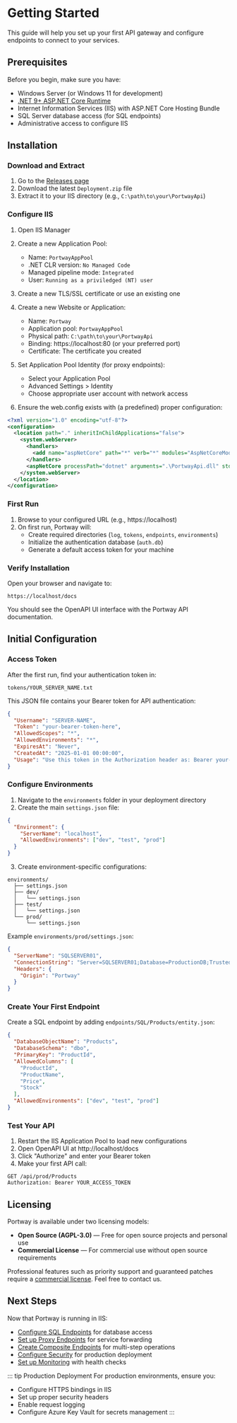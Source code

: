 # Getting Started

This guide will help you set up your first API gateway and configure endpoints to connect to your services.

## Prerequisites

Before you begin, make sure you have:

- Windows Server (or Windows 11 for development)
- [.NET 9+ ASP.NET Core Runtime](https://dotnet.microsoft.com/en-us/download/dotnet/9.0)
- Internet Information Services (IIS) with ASP.NET Core Hosting Bundle
- SQL Server database access (for SQL endpoints)
- Administrative access to configure IIS

## Installation

### Download and Extract

1. Go to the [Releases page](https://github.com/melosso/portwayapi/releases/)
2. Download the latest `Deployment.zip` file
3. Extract it to your IIS directory (e.g., `C:\path\to\your\PortwayApi`)

### Configure IIS

1. Open IIS Manager
2. Create a new Application Pool:
   - Name: `PortwayAppPool`
   - .NET CLR version: `No Managed Code`
   - Managed pipeline mode: `Integrated`
   - User: `Running as a priviledged (NT) user`
3. Create a new TLS/SSL certificate or use an existing one
4. Create a new Website or Application:
   - Name: `Portway`
   - Application pool: `PortwayAppPool`
   - Physical path: `C:\path\to\your\PortwayApi`
   - Binding: https://localhost:80 (or your preferred port)
   - Certificate: The certificate you created
6. Set Application Pool Identity (for proxy endpoints):
   - Select your Application Pool
   - Advanced Settings > Identity
   - Choose appropriate user account with network access

6. Ensure the web.config exists with (a predefined) proper configuration:

```xml
<?xml version="1.0" encoding="utf-8"?>
<configuration>
  <location path="." inheritInChildApplications="false">
    <system.webServer>
      <handlers>
        <add name="aspNetCore" path="*" verb="*" modules="AspNetCoreModuleV2" resourceType="Unspecified" />
      </handlers>
      <aspNetCore processPath="dotnet" arguments=".\PortwayApi.dll" stdoutLogEnabled="false" stdoutLogFile=".\logs\stdout" hostingModel="inprocess" />
    </system.webServer>
  </location>
</configuration>
```

### First Run

1. Browse to your configured URL (e.g., https://localhost)
2. On first run, Portway will:
   - Create required directories (`log`, `tokens`, `endpoints`, `environments`)
   - Initialize the authentication database (`auth.db`)
   - Generate a default access token for your machine

### Verify Installation

Open your browser and navigate to:
```
https://localhost/docs
```

You should see the OpenAPI UI interface with the Portway API documentation.

## Initial Configuration

### Access Token

After the first run, find your authentication token in:
```
tokens/YOUR_SERVER_NAME.txt
```

This JSON file contains your Bearer token for API authentication:

```json
{
  "Username": "SERVER-NAME",
  "Token": "your-bearer-token-here",
  "AllowedScopes": "*",
  "AllowedEnvironments": "*",
  "ExpiresAt": "Never",
  "CreatedAt": "2025-01-01 00:00:00",
  "Usage": "Use this token in the Authorization header as: Bearer your-bearer-token-here"
}
```

### Configure Environments

1. Navigate to the `environments` folder in your deployment directory
2. Create the main `settings.json` file:

```json
{
  "Environment": {
    "ServerName": "localhost",
    "AllowedEnvironments": ["dev", "test", "prod"]
  }
}
```

3. Create environment-specific configurations:

```
environments/
  ├── settings.json
  ├── dev/
  │   └── settings.json
  ├── test/
  │   └── settings.json
  └── prod/
      └── settings.json
```

Example `environments/prod/settings.json`:

```json
{
  "ServerName": "SQLSERVER01",
  "ConnectionString": "Server=SQLSERVER01;Database=ProductionDB;Trusted_Connection=True;TrustServerCertificate=true;",
  "Headers": {
    "Origin": "Portway"
  }
}
```

### Create Your First Endpoint

Create a SQL endpoint by adding `endpoints/SQL/Products/entity.json`:

```json
{
  "DatabaseObjectName": "Products",
  "DatabaseSchema": "dbo",
  "PrimaryKey": "ProductId",
  "AllowedColumns": [
    "ProductId",
    "ProductName",
    "Price",
    "Stock"
  ],
  "AllowedEnvironments": ["dev", "test", "prod"]
}
```

### Test Your API

1. Restart the IIS Application Pool to load new configurations
2. Open OpenAPI UI at http://localhost/docs
3. Click "Authorize" and enter your Bearer token
4. Make your first API call:

```http
GET /api/prod/Products
Authorization: Bearer YOUR_ACCESS_TOKEN
```

## Licensing

Portway is available under two licensing models:

* **Open Source (AGPL-3.0)** — Free for open source projects and personal use
* **Commercial License** — For commercial use without open source requirements

Professional features such as priority support and guaranteed patches require a [commercial license](https://melosso.com/licensing/portway). Feel free to contact us.

## Next Steps

Now that Portway is running in IIS:

- [Configure SQL Endpoints](./endpoints-sql) for database access
- [Set up Proxy Endpoints](./endpoints-proxy) for service forwarding
- [Create Composite Endpoints](./endpoints-composite) for multi-step operations
- [Configure Security](./security) for production deployment
- [Set up Monitoring](./monitoring) with health checks

::: tip Production Deployment
For production environments, ensure you:
- Configure HTTPS bindings in IIS
- Set up proper security headers
- Enable request logging
- Configure Azure Key Vault for secrets management
:::